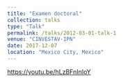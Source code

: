 ```yaml
---
title: "Examen doctoral"
collection: talks
type: "Talk"
permalink: /talks/2012-03-01-talk-1
venue: "CINVESTAV-IPN"
date: 2017-12-07
location: "Mexico City, Mexico"
---
```


https://youtu.be/hLzBFnInIoY
